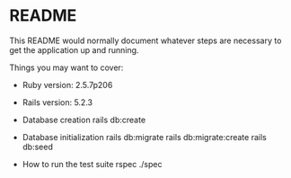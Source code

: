 # README

This README would normally document whatever steps are necessary to get the
application up and running.

Things you may want to cover:

* Ruby version: 2.5.7p206

* Rails version: 5.2.3

* Database creation
rails db:create

* Database initialization
rails db:migrate
rails db:migrate:create
rails db:seed

* How to run the test suite
rspec ./spec
